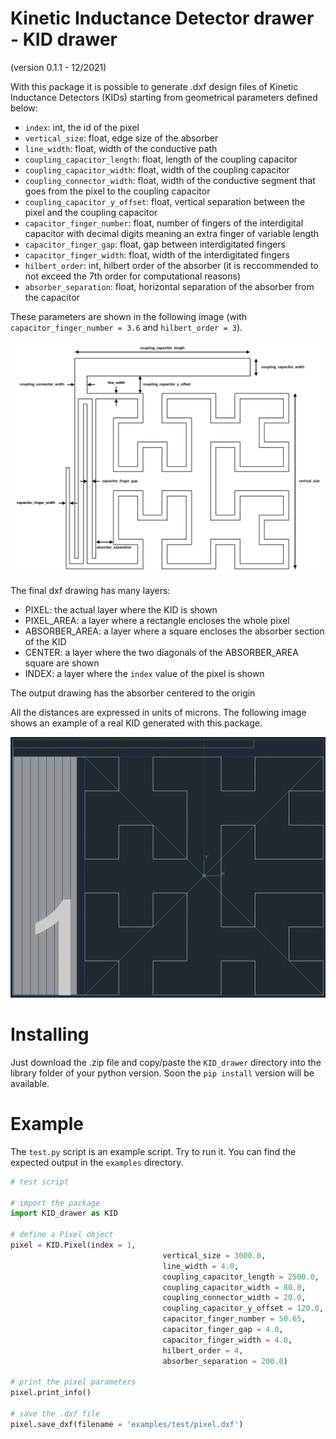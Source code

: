 # Kinetic Inductance Detector drawer - KID drawer
(version 0.1.1 - 12/2021)

With this package it is possible to generate .dxf design files of Kinetic Inductance Detectors (KIDs) starting from geometrical parameters defined below:

- `index`: int, the id of the pixel
- `vertical_size`: float, edge size of the absorber
- `line_width`: float, width of the conductive path
- `coupling_capacitor_length`: float, length of the coupling capacitor
- `coupling_capacitor_width`: float, width of the coupling capacitor
- `coupling_connector_width`: float, width of the conductive segment that goes
	from the pixel to the coupling capacitor
- `coupling_capacitor_y_offset`: float, vertical separation between the pixel
	and the coupling capacitor
- `capacitor_finger_number`: float, number of fingers of the interdigital capacitor
	with decimal digits meaning an extra finger of variable length
- `capacitor_finger_gap`: float, gap between interdigitated fingers
- `capacitor_finger_width`: float, width of the interdigitated fingers
- `hilbert_order`: int, hilbert order of the absorber (it is reccommended to not
	exceed the 7th order for computational reasons)
- `absorber_separation`: float, horizontal separation of the absorber from the
	capacitor

These parameters are shown in the following image (with `capacitor_finger_number = 3.6` and `hilbert_order = 3`).

![schematic](/images/schematic.png)

The final dxf drawing has many layers:

- PIXEL: the actual layer where the KID is shown
- PIXEL_AREA: a layer where a rectangle encloses the whole pixel
- ABSORBER_AREA: a layer where a square encloses the absorber section of the KID
- CENTER: a layer where the two diagonals of the ABSORBER_AREA square are shown
- INDEX: a layer where the `index` value of the pixel is shown

The output drawing has the absorber centered to the origin

All the distances are expressed in units of microns.
The following image shows an example of a real KID generated with this package.

![example](/images/example.png)

# Installing
Just download the .zip file and copy/paste the `KID_drawer` directory into the library folder of your python version. Soon the `pip install` version will be available.

# Example
The `test.py` script is an example script. Try to run it. You can find the expected output in the `examples` directory.

```python
# test script

# import the package
import KID_drawer as KID

# define a Pixel object
pixel = KID.Pixel(index = 1,
								  vertical_size = 3000.0,
								  line_width = 4.0,
								  coupling_capacitor_length = 2500.0,
								  coupling_capacitor_width = 80.0,
								  coupling_connector_width = 20.0,
								  coupling_capacitor_y_offset = 120.0,
								  capacitor_finger_number = 50.65,
								  capacitor_finger_gap = 4.0,
								  capacitor_finger_width = 4.0,
								  hilbert_order = 4,
								  absorber_separation = 200.0)

# print the pixel parameters
pixel.print_info()

# save the .dxf file
pixel.save_dxf(filename = 'examples/test/pixel.dxf')
```
